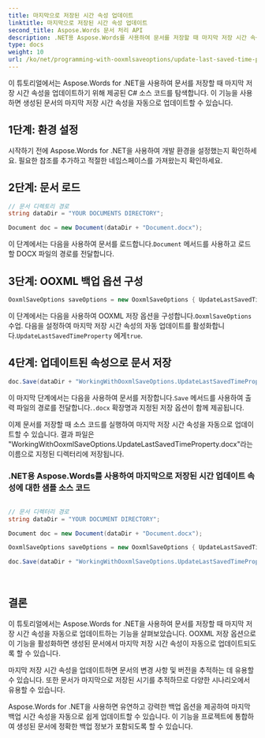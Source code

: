 ```yaml
---
title: 마지막으로 저장된 시간 속성 업데이트
linktitle: 마지막으로 저장된 시간 속성 업데이트
second_title: Aspose.Words 문서 처리 API
description: .NET용 Aspose.Words를 사용하여 문서를 저장할 때 마지막 저장 시간 속성을 자동으로 업데이트하는 방법을 알아보세요.
type: docs
weight: 10
url: /ko/net/programming-with-ooxmlsaveoptions/update-last-saved-time-property/
---
```

이 튜토리얼에서는 Aspose.Words for .NET을 사용하여 문서를 저장할 때 마지막 저장 시간 속성을 업데이트하기 위해 제공된 C# 소스 코드를 탐색합니다. 이 기능을 사용하면 생성된 문서의 마지막 저장 시간 속성을 자동으로 업데이트할 수 있습니다.

## 1단계: 환경 설정

시작하기 전에 Aspose.Words for .NET을 사용하여 개발 환경을 설정했는지 확인하세요. 필요한 참조를 추가하고 적절한 네임스페이스를 가져왔는지 확인하세요.

## 2단계: 문서 로드

```csharp
// 문서 디렉토리 경로
string dataDir = "YOUR DOCUMENTS DIRECTORY";

Document doc = new Document(dataDir + "Document.docx");
```

 이 단계에서는 다음을 사용하여 문서를 로드합니다.`Document` 메서드를 사용하고 로드할 DOCX 파일의 경로를 전달합니다.

## 3단계: OOXML 백업 옵션 구성

```csharp
OoxmlSaveOptions saveOptions = new OoxmlSaveOptions { UpdateLastSavedTimeProperty = true };
```

 이 단계에서는 다음을 사용하여 OOXML 저장 옵션을 구성합니다.`OoxmlSaveOptions` 수업. 다음을 설정하여 마지막 저장 시간 속성의 자동 업데이트를 활성화합니다.`UpdateLastSavedTimeProperty` 에게`true`.

## 4단계: 업데이트된 속성으로 문서 저장

```csharp
doc.Save(dataDir + "WorkingWithOoxmlSaveOptions.UpdateLastSavedTimeProperty.docx", saveOptions);
```

 이 마지막 단계에서는 다음을 사용하여 문서를 저장합니다.`Save` 메서드를 사용하여 출력 파일의 경로를 전달합니다.`.docx` 확장명과 지정된 저장 옵션이 함께 제공됩니다.

이제 문서를 저장할 때 소스 코드를 실행하여 마지막 저장 시간 속성을 자동으로 업데이트할 수 있습니다. 결과 파일은 "WorkingWithOoxmlSaveOptions.UpdateLastSavedTimeProperty.docx"라는 이름으로 지정된 디렉터리에 저장됩니다.

### .NET용 Aspose.Words를 사용하여 마지막으로 저장된 시간 업데이트 속성에 대한 샘플 소스 코드 

```csharp

// 문서 디렉터리 경로
string dataDir = "YOUR DOCUMENT DIRECTORY"; 

Document doc = new Document(dataDir + "Document.docx");

OoxmlSaveOptions saveOptions = new OoxmlSaveOptions { UpdateLastSavedTimeProperty = true };

doc.Save(dataDir + "WorkingWithOoxmlSaveOptions.UpdateLastSavedTimeProperty.docx", saveOptions);
            
        
```

## 결론

이 튜토리얼에서는 Aspose.Words for .NET을 사용하여 문서를 저장할 때 마지막 저장 시간 속성을 자동으로 업데이트하는 기능을 살펴보았습니다. OOXML 저장 옵션으로 이 기능을 활성화하면 생성된 문서에서 마지막 저장 시간 속성이 자동으로 업데이트되도록 할 수 있습니다.

마지막 저장 시간 속성을 업데이트하면 문서의 변경 사항 및 버전을 추적하는 데 유용할 수 있습니다. 또한 문서가 마지막으로 저장된 시기를 추적하므로 다양한 시나리오에서 유용할 수 있습니다.

Aspose.Words for .NET을 사용하면 유연하고 강력한 백업 옵션을 제공하여 마지막 백업 시간 속성을 자동으로 쉽게 업데이트할 수 있습니다. 이 기능을 프로젝트에 통합하여 생성된 문서에 정확한 백업 정보가 포함되도록 할 수 있습니다.